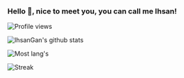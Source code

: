 ### Hello 👋, nice to meet you, you can call me Ihsan!

![Profile views](https://komarev.com/ghpvc/?username=IhsanGan&color=brightgreen)

![IhsanGan's github stats](https://github-readme-stats.vercel.app/api?username=IhsanGan&show_icons=true)

![Most lang's](https://github-readme-stats.vercel.app/api/top-langs/?username=IhsanGan&langs_count=6&layout=compact)

![Streak](https://github-readme-streak-stats.herokuapp.com/?user=IhsanGan)
